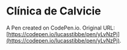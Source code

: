 #  Clínica de Calvicie

A Pen created on CodePen.io. Original URL: [https://codepen.io/lucasstibbe/pen/yLvNzPj](https://codepen.io/lucasstibbe/pen/yLvNzPj).


